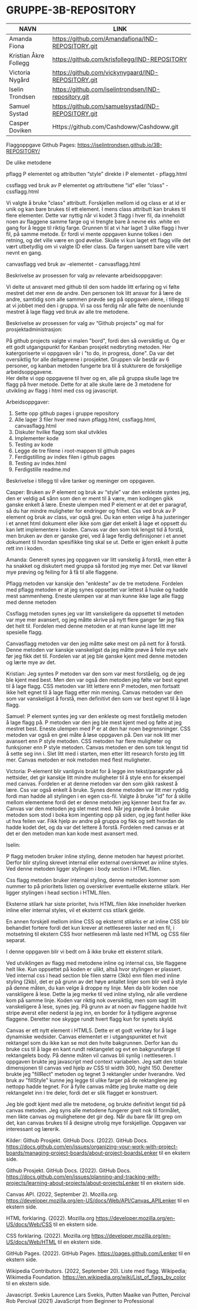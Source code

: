 # GRUPPE-3B-REPOSITORY
|NAVN|LINK|
|----|----|
|Amanda Fiona|https://github.com/Amandafiona/IND-REPOSITORY.git|
|Kristian Åkre Follegg|https://github.com/krisfollegg/IND-REPOSITORY|
|Victoria Nygård|https://github.com/vickynygaard/IND-REPOSITORY.git|
|Iselin Trondsen|https://github.com/iselintrondsen/IND-repository.git|
|Samuel Systad|https://github.com/samuelsystad/IND-REPOSITORY.git|
|Casper Doviken|Https://github.com/Cashdoww/Cashdoww.git|
  

Flaggoppgave Github Pages: 
https://iselintrondsen.github.io/3B-REPOSITORY/


De ulike metodene 

pflagg P elementet og attributten “style” direkte i P elementet - pflagg.html 

cssflagg ved bruk av P elementet og attributtene “id” eller “class” -  cssflagg.html

Vi valgte å bruke "class" attributt. Forskjellen mellom id og class er at id er unik og kan bare brukes til ett element. I mens class attributt kan brukes til flere elementer. Dette var nyttig når vi kodet 3 flagg i hver fil, da inneholdt noen av flaggene samme farge og vi trengte bare å nevne eks .white en gang for å legge til riktig farge. Grunnen til at vi har laget 3 ulike flagg i hver fil, på samme metode. Er fordi vi mente oppgaven kunne tolkes i den retning, og det ville være en god øvelse. Skulle vi kun laget ett flagg ville det vært utbetydlig om vi valgte ID eller class. Da fargen uansett bare ville vært nevnt en gang. 

canvasflagg ved bruk av <canvas>-elementet - canvasflagg.html


  

Beskrivelse av prosessen for valg av relevante arbeidsoppgaver:

Vi delte ut ansvaret med github til den som hadde litt erfaring og vi følte mestret det mer enn de andre. Den personen tok litt ansvar for å lære de andre, samtidig som alle sammen prøvde seg på oppgaven alene, i tillegg til at vi jobbet med den i gruppa. Vi sa oss ferdig når alle følte de noenlunde mestret å lage flagg ved bruk av alle tre metodene.
  
  
Beskrivelse av prosessen for valg av “Github projects” og mal for prosjektadministrasjon:
  
På github projects valgte vi malen "bord", fordi den så oversiktlig ut. Og er ett godt utgangspunkt for Kanban prosjekt nedbryting metoden. Her katergoriserte vi oppgaven vår i "to do, in progress, done". Da var det oversiktlig for alle deltagerene i prosjektet. Gruppen vår består av 6 personer, og kanban metoden fungerte bra til å stukturere de forskjellige arbeidsoppgavene.   
Her delte vi opp oppgavene til hver og en, alle på gruppa skulle lage tre flagg på hver metode. Dette for at alle skulle lære de 3 metodene for utvikling av flagg i html med css og javascript.  

 Arbeidsoppgaver:
 1. Sette opp github pages i gruppe repository
 2. Alle lager 3 filer hver med navn pflagg.html, cssflagg.html, canvasflagg.html
 3. Diskuter hvilke flagg som skal utvikles
 4. Implementer kode
 5. Testing av kode 
 6. Legge de tre filene i root-mappen til github pages
 7. Ferdigstilling av index filen i github pages 
 8. Testing av index.html
 10. Ferdigstille readme.md 
 


  
Beskrivelse i tillegg til våre tanker og meninger om oppgaven.
  
Casper: Bruken av P element og bruk av “style” var den enkleste syntes jeg, den er veldig a4 sånn som den er ment til å være, men kodingen gikk ganske enkelt å lære. Eneste ulempen med P element er at det er paragraf, så du har mindre muligheter for endringer og frihet. Css ved bruk av P element og bruk av class, var også grei. Du kan enten velge å ha justeringer i et annet html dokument eller ikke som gjør det enkelt å lage et oppsett du kan lett implementere i koden. Canvas var den som tok lengst tid å forstå, men bruken av den er ganske grei, ved å lage ferdig definisjoner i et annet dokument til hvordan spesifikke ting skal se ut. Dette er igjen enkelt å putte rett inn i koden. 


Amanda: Generelt synes jeg oppgaven var litt vanskelig å forstå, men etter å ha snakket og diskutert med gruppa så forstod jeg mye mer. Det var likevel mye prøving og feiling for å få til alle flaggene.
  
Pflagg metoden var kanskje den "enkleste" av de tre metodene. Fordelen med pflagg metoden er at jeg synes oppsettet var lettest å huske og hadde mest sammenheng. Eneste ulempen var at man kunne ikke lage alle flagg med denne metoden 
  
Cssflagg metoden synes jeg var litt vanskeligere da oppsettet til metoden var mye mer avansert, og jeg måtte skrive på nytt flere ganger før jeg fikk det helt til. Fordelen med denne metoden er at man kunne lage litt mer spesielle flagg. 
  
Canvasflagg metoden var den jeg måtte søke mest om på nett for å forstå. Denne metoden var kanskje vanskeligst da jeg måtte prøve å feile mye selv før jeg fikk det til. Fordelen var at jeg ble ganske kjent med denne metoden og lærte mye av det.


Kristian: Jeg syntes P metoden var den som var mest forståelig, og de jeg ble kjent med best. Men den var også den metoden jeg følte var best egnet til å lage flagg. CSS metoden var litt lettere enn P metoden, men fortsatt ikke helt egnet til å lage flagg etter min mening. Canvas metoden var den som var vanskeligst å forstå, men definitivt den som var best egnet til å lage flagg.


Samuel: P element syntes jeg var den enkleste og mest forståelig metoden å lage flagg på. P metoden var den jeg ble mest kjent med og følte at jeg mestret best. Eneste ulempen med P er at den har noen begrensninger. CSS metoden var også en grei måte å løse oppgaven på. Den var nok litt mer avansert enn P style metoden. CSS metoden har flere muligheter og funksjoner enn P style metoden. Canvas metoden er den som tok lengst tid å sette seg inn i. Slet litt med i starten, men etter litt research forsto jeg litt mer. Canvas metoden er nok metoden med flest muligheter.


Victoria:
P-element blir vanligvis brukt for å legge inn tekst/paragrafer på nettsider, det gir kanskje litt mindre muligheter til å style enn for eksempel med canvas. Fordelen er at denne metoden var den som gikk raskest å lære. Css var også enkelt å bruke. Synes denne metoden var litt mer ryddig fordi man hadde all stylingen i en egen css-fil. Valgte å bruke "id" for å skille mellom elementene fordi det er denne metoden jeg kjenner best fra før av. 
Canvas var den metoden jeg slet mest med. Når jeg prøvde å bruke metoden som stod i boka kom ingenting opp på siden, og jeg fant heller ikke ut hva feilen var. Fikk hjelp av andre på gruppa og fikk og sett hvordan de hadde kodet det, og da var det lettere å forstå. Fordelen med canvas er at det er den metoden man kan kode mest avansert med.

Iselin:

P flagg metoden bruker inline styling, denne metoden har høyest prioritet. Derfor blir styling skrevet internal eller external overskrevet av inline styles. Ved denne metoden ligger stylingen i body section i HTML.filen. 
  
Css flagg metoden bruker internal styling, denne metoden kommer som nummer to på prioritets listen og overskriver eventuelle eksterne stilark. Her ligger stylingen i head section i HTML.filen. 
  
Eksterne stilark har siste prioritet, hvis HTML.filen ikke inneholder hverken inline eller internal styles, vil et eksternt css stilark gjelde. 
  
En annen forskjell mellom inline CSS og eksternt stilarks er at inline CSS blir behandlet fortere fordi det kun krever at nettleseren laster ned en fil, i motsetning til ekstern CSS hvor nettleseren må laste ned HTML og CSS filer separat. 

I denne oppgaven blir vi bedt om å ikke bruke ett eksternt stilark. 
  
Ved utviklingen av flagg med metodene inline og internal css, ble flaggene helt like. Kun oppsettet på koden er ulikt, altså hvor stylingen er plassert. 
Ved internal css i head section ble filen større (3kb) enn filen med inline styling (2kb), det er på grunn av det høye antallet linjer som blir ved å style på denne måten, du kan velge å droppe ny linje. Men da blir koden noe vanskligere å lese. 
Dette la jeg merke til ved inline styling, når alle verdiene kom på samme linje. Koden var riktig nok oversiktlig, men som sagt litt vanskeligere å lese, synes jeg. På grunn av at noen av flaggene hadde hvit stripe øverst eller nederst la jeg inn, en border for å tydligere avgrense flaggene. Deretter noe skygge rundt hvert flagg kun for synets skyld. 

Canvas er ett nytt element i HTML5. Dette er et godt verktøy for å lage dynamiske wedsider. Canvas elementet er i utgangspunktet et hvit rektangel som du ikke kan se mot den hvite bakgrunnen. Derfor kan du bruke css til å lage en kant rundt rektangelet og evt en bakgrunsfarge til rektangelets body. På denne måten vil canvas bli synlig i nettleseren. I oppgaven brukte jeg javascript med context variabelen. Jeg satt den totale dimensjonen til canvas ved hjelp av CSS til width 300, hight 150. Deretter brukte jeg "fillRect" metoden og tegnet 3 rektangler under hverandre. Ved bruk av "fillStyle" kunne jeg legge til ulike farger på de rektanglene jeg nettopp hadde tegnet. For å fylle canvas måtte jeg bruke matte og dele rektangelet inn i tre deler, fordi det er slik flagget er konstruert.  
  
Jeg ble godt kjent med alle tre metodene, og brukte definitivt lengst tid på canvas metoden. Jeg syns alle metodene fungerer greit nok til formålet, men likte canvas og mulighetene det gir deg. Når du bare får litt grep om det, kan canvas brukes til å designe utrolig mye forskjellige. Oppgaven var interessant og lærerik. 

  
  
  
Kilder:
Github Prosjekt. GitHub Docs. (2022). GitHub Docs. https://docs.github.com/en/issues/organizing-your-work-with-project-boards/managing-project-boards/about-project-boardsLenker til en ekstern side. 

Github Prosjekt. GitHub Docs. (2022). GitHub Docs. https://docs.github.com/en/issues/planning-and-tracking-with-projects/learning-about-projects/about-projectsLenker til en ekstern side. 

Canvas API. (2022, September 2). Mozilla.org. https://developer.mozilla.org/en-US/docs/Web/API/Canvas_APILenker til en ekstern side.
  
HTML forklaring. (2022). Mozilla.org https://developer.mozilla.org/en-US/docs/Web/CSS til en ekstern side.
  
CSS forklaring. (2022). Mozilla.org https://developer.mozilla.org/en-US/docs/Web/HTML til en ekstern side. 

GitHub Pages. (2022). GitHub Pages. https://pages.github.com/Lenker til en ekstern side. 

Wikipedia Contributors. (2022, September 20). Liste med flagg. Wikipedia; Wikimedia Foundation. https://en.wikipedia.org/wiki/List_of_flags_by_color til en ekstern side. 

Javascript. Svekis Laurence Lars Svekis, Putten Maaike van Putten, Percival Rob Percival (2021) JavaScript from Beginner to Professional 
